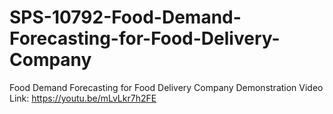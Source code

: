 # SPS-10792-Food-Demand-Forecasting-for-Food-Delivery-Company
Food Demand Forecasting for Food Delivery Company
Demonstration Video Link:  https://youtu.be/mLvLkr7h2FE
